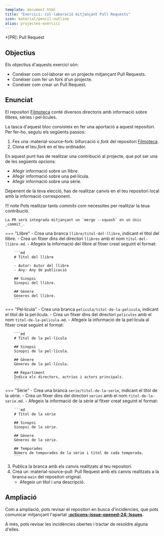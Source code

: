 ```yaml
---
template: document.html
title: "Exercici: Col·laboració mitjançant Pull Requests"
icon: material/pencil-outline
alias: projectes-exercici
---
```


*[PR]: Pull Request

## Objectius
Els objectius d'aquests exercici són:

- Conéixer com col·laborar en un projecte mitjançant Pull Requests.
- Conéixer com fer un fork d'un projecte.
- Conéixer com crear un Pull Request.

## Enunciat
El repositori [Filmoteca] conté diversos directoris amb informació sobre llibres, sèries i pel·lícules.

[Filmoteca]: https://github.com/cursgit/filmoteca

La tasca d'aquest bloc consisteix en fer una aportació a aquest repositori. Per fer-ho, seguiu els següents passos:

1. Fes una :material-source-fork: bifurcació o _fork_ del repositori [Filmoteca].
1. Clona el teu _fork_ en el teu ordinador.

En aquest punt has de realitzar una contribució al projecte,
que pot ser una de les següents opcions:

- Afegir informació sobre un llibre.
- Afegir informació sobre una pel·lícula.
- Afegir informació sobre una sèrie.

Depenent de la teva elecció, has de realitzar canvis
en el teu repositori local amb la informació corresponent.

!!! note
    Pots realitzar tants _commits_ com necessites per realitzar la teua contribució.

    La PR serà integrada mitjançant un `merge --squash` en un únic _commit_.

=== "Llibre"
    - Crea una branca `llibre/titol-del-llibre`, indicant el títol del llibre.
    - Crea un fitxer dins del directori `llibres` amb el nom `titol-del-llibre.md`.
    - Afegeix la informació del llibre al fitxer creat seguint el format:

        ```md
        # Títol del llibre

        - Autor: Autor del llibre
        - Any: Any de publicació

        ## Sinopsi
        Sinopsi del llibre.

        ## Gènere
        Gèneres del llibre.
        ```

=== "Pel·lícula"
    - Crea una branca `pelicula/titol-de-la-pelicula`, indicant el títol de la pel·lícula.
    - Crea un fitxer dins del directori `pelicules` amb el nom `titol-de-la-pelicula.md`.
    - Afegeix la informació de la pel·lícula al fitxer creat seguint el format:

        ```md
        # Títol de la pel·lícula

        ## Sinopsi
        Sinopsi de la pel·lícula.

        ## Gènere
        Gèneres de la pel·lícula.

        ## Repartiment
        Indica els directors, actrius i actors principals.
        ```

=== "Sèrie"
    - Crea una branca `serie/titol-de-la-serie`, indicant el títol de la sèrie.
    - Crea un fitxer dins del directori `series` amb el nom `titol-de-la-serie.md`.
    - Afegeix la informació de la sèrie al fitxer creat seguint el format:

        ```md
        # Títol de la sèrie

        ## Sinopsi
        Sinopsi de la sèrie.

        ## Gènere
        Gèneres de la sèrie.

        ## Temporades
        Número de temporades de la sèrie i títol de cada temporada.
        ```

3. Publica la branca amb els canvis realitzats al teu repositori.
1. Crea un :material-source-pull: Pull Request amb els canvis realitzats a la branca `main` del repositori original.
    - Afegeix un títol i una descripció.

## Ampliació
Com a ampliació, pots revisar el repositori en busca d'incidències,
que pots comunicar mitjançant l'apartat [__:octicons-issue-opened-24: Issues__](https://github.com/cursgit/filmoteca/issues).

A més, pots revisar les incidències obertes i tractar de resoldre alguna d'elles.

